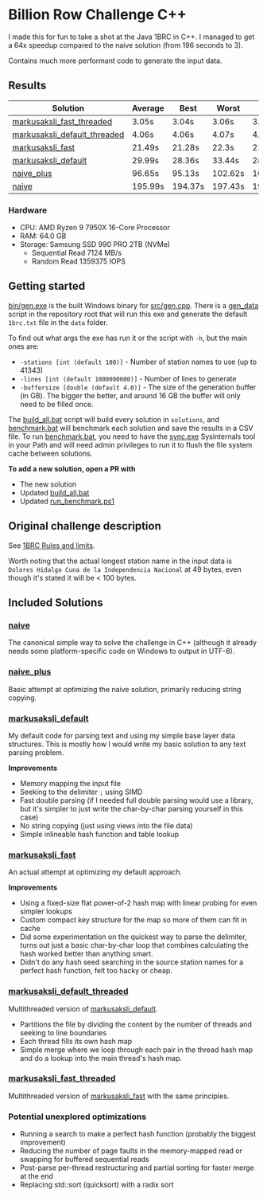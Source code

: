 # Billion Row Challenge C++
I made this for fun to take a shot at the Java 1BRC in C++. I managed to get a 64x speedup compared to the naive solution (from 196 seconds to 3).

Contains much more performant code to generate the input data.

## Results

|Solution                        |Average|Best  |Worst |Cold  |
|--------------------------------|-------|------|------|------|
|[markusaksli_fast_threaded](https://github.com/markusaksli/billion-row-challenge-cpp/blob/master/solutions/markusaksli_fast_threaded/markusaksli_fast_threaded.cpp)|3.05s  |3.04s |3.06s |3.04s |
|[markusaksli_default_threaded](https://github.com/markusaksli/billion-row-challenge-cpp/blob/master/solutions/markusaksli_default_threaded/markusaksli_default_threaded.cpp)|4.06s  |4.06s |4.07s |4.07s |
|[markusaksli_fast](https://github.com/markusaksli/billion-row-challenge-cpp/blob/master/solutions/markusaksli_fast/markusaksli_fast.cpp)|21.49s |21.28s|22.3s |21.29s|
|[markusaksli_default](https://github.com/markusaksli/billion-row-challenge-cpp/blob/master/solutions/markusaksli_default/markusaksli_default.cpp)|29.99s |28.36s|33.44s|28.36s|
|[naive_plus](https://github.com/markusaksli/billion-row-challenge-cpp/blob/master/solutions/naive_plus/naive_plus.cpp)|96.65s |95.13s|102.62s|102.62s|
|[naive](https://github.com/markusaksli/billion-row-challenge-cpp/blob/master/solutions/naive/naive.cpp)|195.99s|194.37s|197.43s|194.37s|
### Hardware
- CPU: AMD Ryzen 9 7950X 16-Core Processor
- RAM: 64.0 GB
- Storage: Samsung SSD 990 PRO 2TB (NVMe)
  - Sequential Read 7124 MB/s
  - Random Read 1359375 IOPS

## Getting started
[bin/gen.exe](https://github.com/markusaksli/billion-row-challenge-cpp/blob/master/bin/gen.exe) is the built Windows binary for [src/gen.cpp](https://github.com/markusaksli/billion-row-challenge-cpp/blob/master/src/gen.cpp).
There is a [gen_data](https://github.com/markusaksli/billion-row-challenge-cpp/blob/master/gen_data.bat) script in the repository root that will run this exe and generate the default `1brc.txt` file in the `data` folder.

To find out what args the exe has run it or the script with `-h`, but the main ones are:
- `-stations [int (default 100)]` - Number of station names to use (up to 41343)
- `-lines [int (default 1000000000)]` - Number of lines to generate
- `-buffersize [double (default 4.0)]` - The size of the generation buffer (in GB). The bigger the better, and around 16 GB the buffer will only need to be filled once.

The [build_all.bat](https://github.com/markusaksli/billion-row-challenge-cpp/blob/master/build_all.bat) script will build every solution in `solutions`, and [benchmark.bat](https://github.com/markusaksli/billion-row-challenge-cpp/blob/master/benchmark.bat) will benchmark each solution and save the results in a CSV file. To run [benchmark.bat](https://github.com/markusaksli/billion-row-challenge-cpp/blob/master/benchmark.bat), you need to have the [sync.exe](https://learn.microsoft.com/en-us/sysinternals/downloads/sync) Sysinternals tool in your Path and will need admin privileges to run it to flush the file system cache between solutions.

**To add a new solution, open a PR with**
- The new solution
- Updated [build_all.bat](https://github.com/markusaksli/billion-row-challenge-cpp/blob/master/build_all.bat)
- Updated [run_benchmark.ps1](https://github.com/markusaksli/billion-row-challenge-cpp/blob/master/run_benchmark.ps1)

## Original challenge description
See [1BRC Rules and limits](https://github.com/gunnarmorling/1brc?tab=readme-ov-file#rules-and-limits).

Worth noting that the actual longest station name in the input data is `Dolores Hidalgo Cuna de la Independencia Nacional` at 49 bytes, even though it's stated it will be < 100 bytes.

## Included Solutions
### [naive](https://github.com/markusaksli/billion-row-challenge-cpp/blob/master/solutions/naive/naive.cpp)
The canonical simple way to solve the challenge in C++ (although it already needs some platform-specific code on Windows to output in UTF-8).

### [naive_plus](https://github.com/markusaksli/billion-row-challenge-cpp/blob/master/solutions/naive_plus/naive_plus.cpp)
Basic attempt at optimizing the naive solution, primarily reducing string copying.

### [markusaksli_default](https://github.com/markusaksli/billion-row-challenge-cpp/blob/master/solutions/markusaksli_default/markusaksli_default.cpp)
My default code for parsing text and using my simple base layer data structures. This is mostly how I would write my basic solution to any text parsing problem.

**Improvements**
- Memory mapping the input file
- Seeking to the delimiter `;` using SIMD
- Fast double parsing (if I needed full double parsing would use a library, but it's simpler to just write the char-by-char parsing yourself in this case)
- No string copying (just using views into the file data)
- Simple inlineable hash function and table lookup

### [markusaksli_fast](https://github.com/markusaksli/billion-row-challenge-cpp/blob/master/solutions/markusaksli_fast/markusaksli_fast.cpp)
An actual attempt at optimizing my default approach.

**Improvements**
- Using a fixed-size flat power-of-2 hash map with linear probing for even simpler lookups
- Custom compact key structure for the map so more of them can fit in cache
- Did some experimentation on the quickest way to parse the delimiter, turns out just a basic char-by-char loop that combines calculating the hash worked better than anything smart.
- Didn't do any hash seed searching in the source station names for a perfect hash function, felt too hacky or cheap.

### [markusaksli_default_threaded](https://github.com/markusaksli/billion-row-challenge-cpp/blob/master/solutions/markusaksli_default_threaded/markusaksli_default_threaded.cpp)
Multithreaded version of [markusaksli_default](https://github.com/markusaksli/billion-row-challenge-cpp/blob/master/solutions/markusaksli_default/markusaksli_default.cpp).

- Partitions the file by dividing the content by the number of threads and seeking to line boundaries
- Each thread fills its own hash map
- Simple merge where we loop through each pair in the thread hash map and do a lookup into the main thread's hash map.

### [markusaksli_fast_threaded](https://github.com/markusaksli/billion-row-challenge-cpp/blob/master/solutions/markusaksli_fast_threaded/markusaksli_fast_threaded.cpp)
Multithreaded version of [markusaksli_fast](https://github.com/markusaksli/billion-row-challenge-cpp/blob/master/solutions/markusaksli_fast/markusaksli_fast.cpp) with the same principles.

### Potential unexplored optimizations
- Running a search to make a perfect hash function (probably the biggest improvement)
- Reducing the number of page faults in the memory-mapped read or swapping for buffered sequential reads
- Post-parse per-thread restructuring and partial sorting for faster merge at the end
- Replacing std::sort (quicksort) with a radix sort
